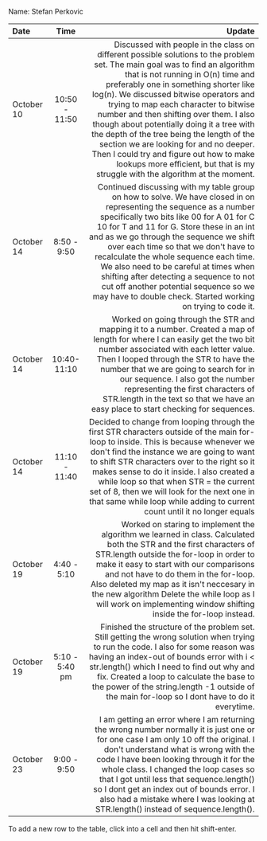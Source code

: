 Name: Stefan Perkovic

| Date       |      Time      |                                                                                                                                                                                                                                                                                                                                                                                                                                                                                                                                                                                                        Update |
|:-----------|:--------------:|--------------------------------------------------------------------------------------------------------------------------------------------------------------------------------------------------------------------------------------------------------------------------------------------------------------------------------------------------------------------------------------------------------------------------------------------------------------------------------------------------------------------------------------------------------------------------------------------------------------:|
| October 10 | 10:50 - 11:50  | Discussed with people in the class on different possible solutions to the problem set. The main goal was to find an algorithm that is not running in O(n) time and preferably one in something shorter like log(n). We discussed bitwise operators and trying to map each character to bitwise number and then shifting over them. I also though about potentially doing it a tree with the depth of the tree being the length of the section we are looking for and no deeper. Then I could try and figure out how to make lookups more efficient, but that is my struggle with the algorithm at the moment. |
| October 14 |  8:50 - 9:50   |                                                                      Continued discussing with my table group on how to solve. We have closed in on representing the sequence as a number specifically two bits like 00 for A 01 for C 10 for T and 11 for G. Store these in an int and as we go through the sequence we shift over each time so that we don't have to recalculate the whole sequence each time. We also need to be careful at times when shifting after detecting a sequence to not cut off another potential sequence so we may have to double check. Started working on trying to code it. |
| October 14 |  10:40-11:10   |                                                                                                                                                                                       Worked on going through the STR and mapping it to a number. Created a map of length for where I can easily get the two bit number associated with each letter value. Then I looped through the STR to have the number that we are going to search for in our sequence. I also got the number representing the first characters of STR.length in the text so that we have an easy place to start checking for sequences. |
| October 14 | 11:10 - 11:40  |                                                                                                                                                         Decided to change from looping through the first STR characters outside of the main for-loop to inside. This is because whenever we don't find the instance we are going to want to shift STR characters over to the right so it makes sense to do it inside. I also created a while loop so that when STR = the current set of 8, then we will look for the next one in that same while loop while adding to current count until it no longer equals |
| October 19 |  4:40 - 5:10   |                                                                                                                                                                                        Worked on staring to implement the algorithm we learned in class. Calculated both the STR and the first characters of STR.length outside the for-loop in order to make it easy to start with our comparisons and not have to do them in the for-loop. Also deleted my map as it isn't neccesary in the new algorithm Delete the while loop as I will work on implementing window shifting inside the for-loop instead. |
| October 19 | 5:10 - 5:40 pm |                                                                                                                                                                                                                                 Finished the structure of the problem set. Still getting the wrong solution when trying to run the code. I also for some reason was having an index-out of bounds error with i < str.length() which I need to find out why and fix. Created a loop to calculate the base to the power of the string.length -1 outside of the main for-loop so I dont have to do it everytime. |
| October 23 |  9:00 - 9:50   |                                                                                                                                                            I am getting an error where I am returning the wrong number normally it is just one or for one case I am only 10 off the original. I don't understand what is wrong with the code I have been looking through it for the whole class. I changed the loop cases so that I got until less that sequence.length() so I dont get an index out of bounds error. I also had a mistake where I was looking at STR.length() instead of sequence.length().  |


To add a new row to the table, click into a cell and then hit shift-enter.